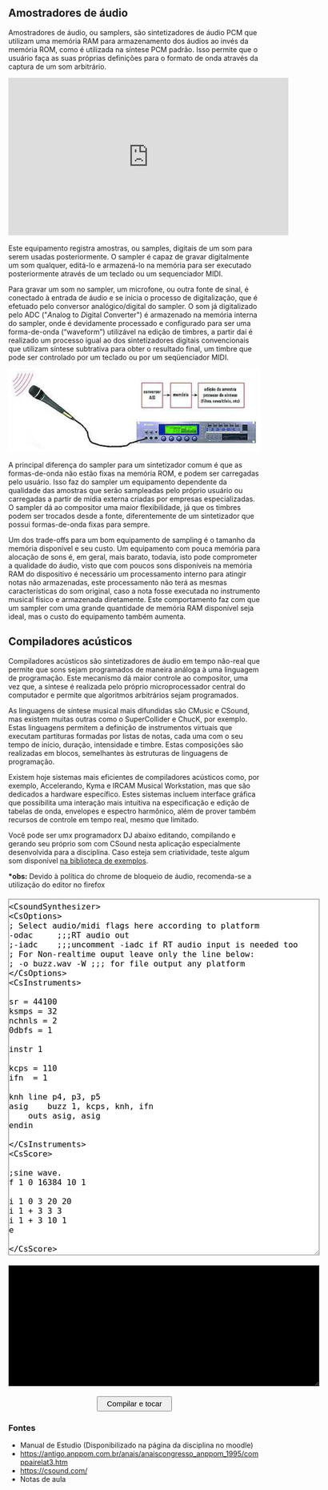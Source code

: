<script type="text/javascript" src="js/csound.js"></script>
<script>
  // called by csound.js
  function moduleDidLoad() {
    console.log("Module loaded!");
  }

  function attachListeners() {
    document.getElementById("compile").
    addEventListener("click", compileAndRun);
    document.getElementById("csound_code").
    addEventListener("change", reset);
  }

  var count = 0;

  function handleMessage(message) {
    var element = document.getElementById('console');
    element.value += message;
    element.scrollTop = 99999; // focus on bottom
    count += 1;
    if (count == 1000) {
      element.value = ' ';
      count = 0;
    }
  }

  var started = false;

  function reset() {
    csound.Csound.stop();
    csound.Csound.reset();
    started = false;
  }

  function play() {
    let code = document.getElementById("csound_code").value;
    csound.Csound.compileCSD(code);
    csound.Csound.start();
    started = true;
  }

  // click handler
  function compileAndRun() {
    if (started)
      reset();
    play();
  }
</script>

<style>
#console {
  font-family: Monospace;
  color: #b5b6ff;
  background-color: #000000;
  font-size: 16px;
  width: 620px;
  height: 200px;
  display: flex;
  align-items: center;
  justify-content: center;
  border-style: solid;
  padding: 20px 0px;
  margin: 20px 0;
}

#csound_code {
  font-family: Monospace;
  font-size: 16px;
  width: 620px;
  height: 700px;
  display: flex;
  align-items: center;
  justify-content: center;
  border-style: solid;
  padding: 5px 0px;
  margin: 20px 0;
}

#compile {
  display: flex;
  align-items: center;
  justify-content: center;
  width: 150px;
  height: 30px;
  font-size: 15px;
  margin: auto;
}
</style>

## Amostradores de áudio

Amostradores de áudio, ou samplers, são sintetizadores de áudio PCM que utilizam uma memória RAM
para armazenamento dos áudios ao invés da memória ROM, como é utilizada na síntese PCM padrão.
Isso permite que o usuário faça as suas próprias definições para o formato de onda através da captura
de um som arbitrário.

<iframe width="560" height="315" src="https://www.youtube.com/embed/ERy-99vXxnM?start=55" title="YouTube video player" frameborder="0" allow="accelerometer; autoplay; clipboard-write; encrypted-media; gyroscope; picture-in-picture" allowfullscreen></iframe>

Este equipamento registra amostras, ou samples, digitais de um som para serem usadas
posteriormente. O sampler é capaz de gravar digitalmente um som qualquer, editá-lo
e armazená-lo na memória para ser executado posteriormente através de um teclado
ou um sequenciador MIDI.

Para gravar um som no sampler, um microfone, ou outra fonte de sinal, é conectado à entrada de áudio
e se inicia o processo de digitalização, que é efetuado pelo conversor analógico/digital do sampler.
O som já digitalizado pelo ADC ("*A*nalog to *D*igital *C*onverter") é armazenado na memória
interna do sampler, onde é devidamente processado e configurado para ser uma forma-de-onda (“waveform”)
utilizável na edição de timbres, a partir daí é realizado um processo igual ao dos sintetizadores
digitais convencionais que utilizam síntese subtrativa para obter o resultado final,
um timbre que pode ser controlado por um teclado ou por um seqüenciador MIDI.

![Processo de entrada de áudio no sampler](/img/sampler.png)

A principal diferença do sampler para um sintetizador comum é que as formas-de-onda não
estão fixas na memória ROM, e podem ser carregadas pelo usuário. Isso faz do sampler um
equipamento dependente da qualidade das amostras que serão sampleadas pelo próprio usuário
ou carregadas a partir de mídia externa criadas por empresas especializadas.
O sampler dá ao compositor uma maior flexibilidade, já que os timbres podem ser trocados
desde a fonte, diferentemente de um sintetizador que possui formas-de-onda fixas para sempre.

Um dos trade-offs para um bom equipamento de sampling é o tamanho da memória disponível
e seu custo. Um equipamento com pouca memória para alocação de sons é, em geral, mais
barato, todavia, isto pode comprometer a qualidade do áudio, visto que com poucos
sons disponíveis na memória RAM do dispositivo é necessário um processamento interno
para atingir notas não armazenadas, este processamento não terá as mesmas características
do som original, caso a nota fosse executada no instrumento musical físico e armazenada
diretamente. Este comportamento faz com que um sampler com uma grande quantidade
de memória RAM disponível seja ideal, mas o custo do equipamento também aumenta.

## Compiladores acústicos

Compiladores acústicos são sintetizadores de áudio em tempo não-real que
permite que sons sejam programados de maneira análoga à uma linguagem de
programação. Este mecanismo dá maior controle ao compositor, uma vez que, a síntese
é realizada pelo próprio microprocessador central do computador e permite que
algoritmos arbitrários sejam programados.

As linguagens de síntese musical mais difundidas são CMusic e CSound, mas existem
muitas outras como o SuperCollider e ChucK, por exemplo. Estas linguagens permitem
a definição de instrumentos virtuais que executam partituras formadas por listas de notas,
cada uma com o seu tempo de início, duração, intensidade e timbre. Estas composições
são realizadas em blocos, semelhantes às estruturas de linguagens de programação.

Existem hoje sistemas mais eficientes de compiladores acústicos como, por exemplo,
Accelerando, Kyma e IRCAM Musical Workstation, mas que são dedicados a hardware
específico. Estes sistemas incluem interface gráfica que possibilita uma 
interação mais intuitiva na especificação e edição de tabelas de onda, envelopes
e espectro harmônico, além de prover também recursos de controle em tempo real,
mesmo que limitado.

Você pode ser umx programadorx DJ abaixo editando, compilando e gerando seu próprio som
com CSound nesta aplicação especialmente desenvolvida para a disciplina. Caso esteja
sem criatividade, teste algum som disponível [na biblioteca de exemplos](http://www.csounds.com/manual/html/MiscExamples.html).

**\*obs:** Devido à política do chrome de bloqueio de áudio, recomenda-se a utilização do editor no firefox

<textarea id="csound_code" name="csound_code">
<CsoundSynthesizer>
<CsOptions>
; Select audio/midi flags here according to platform
-odac     ;;;RT audio out
;-iadc    ;;;uncomment -iadc if RT audio input is needed too
; For Non-realtime ouput leave only the line below:
; -o buzz.wav -W ;;; for file output any platform
</CsOptions>
<CsInstruments>

sr = 44100
ksmps = 32
nchnls = 2
0dbfs = 1

instr 1

kcps = 110
ifn  = 1

knh	line p4, p3, p5
asig	buzz 1, kcps, knh, ifn
	outs asig, asig
endin

</CsInstruments>
<CsScore>

;sine wave.
f 1 0 16384 10 1

i 1 0 3 20 20
i 1 + 3 3 3
i 1 + 3 10 1
e

</CsScore>
</CsoundSynthesizer>
</textarea>
<textarea id="console" readonly name="console"></textarea>
<button id="compile">Compilar e tocar</button>

### Fontes
 - Manual de Estudio (Disponibilizado na página da disciplina no moodle)
 - https://antigo.anppom.com.br/anais/anaiscongresso_anppom_1995/comppairelat3.htm
 - https://csound.com/
 - Notas de aula

